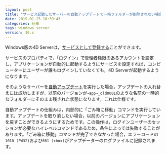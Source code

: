 ```yaml
---
layout: post
title: "サービス起動したサーバーの自動アップデートで一時フォルダーが削除されない場合"
date: 2019-01-25 16:39:43
categories: 仕様 
tags: windows server 
version: 16.x
---
```


Windows版の4D Serverは，[サービスとして登録する](https://doc.4d.com/4Dv17/4D/17/Registering-a-Database-as-a-Service.300-3743260.ja.html)ことができます。

サービスのプロパティで，「ログイン」で管理者権限のあるアカウントを設定し，アプリケーションが自動的に起動するようにサービスを設定すれば，コンピューターにユーザーが誰もログインしていなくても，4D Serverが起動するようになります。

そのようなサーバーを[自動アップデート](https://doc.4d.com/4Dv17/4D/17/Automatic-updating-of-server-or-single-user-applications.300-3743569.ja.html)を実行した場合，アップデートの入れ替えには成功しますが，以前のバージョンが``~app~_old0001``のような名前の一時的なフォルダーにそのまま残された状態になります。これは仕様です。

自動アップデートの仕組みは，内部的に「ごみ箱に移動」コマンドを実行しています。アップデートを取り消したい場合，以前のバージョンにアプリケーションを戻すことができるようにするためです。この操作は，ログインユーザーのセッションが必要なハイレベルコマンドであるため，条件によっては失敗することがあります。「ごみ箱に移動」コマンドが完了できなかった場合，エラーコードの``1018 (PW32)``および``661 (xbox)``がアップデーターのログファイルに記録されます。
